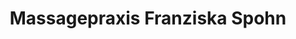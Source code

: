 ---
title: "Massagepraxis Franziska Spohn"
url: /zaberfeld/massagepraxis-franziska-spohn/
shop: Massage
---